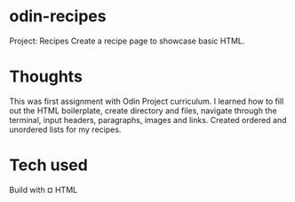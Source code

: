 # odin-recipes
Project: Recipes
Create a recipe page to showcase basic HTML.

# Thoughts
This was first assignment with Odin Project curriculum. I learned how to fill out the HTML boilerplate, create directory and files, navigate through the terminal, input headers, paragraphs, images and links. Created ordered and unordered lists for my recipes.

# Tech used
Build with
 ¤ HTML